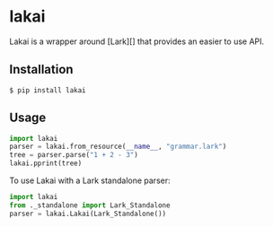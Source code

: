 # lakai

Lakai is a wrapper around [Lark][] that provides an easier to use API.

## Installation

    $ pip install lakai

## Usage

```py
import lakai
parser = lakai.from_resource(__name__, "grammar.lark")
tree = parser.parse("1 + 2 - 3")
lakai.pprint(tree)
```

To use Lakai with a Lark standalone parser:

```py
import lakai
from ._standalone import Lark_Standalone
parser = lakai.Lakai(Lark_Standalone())
```
